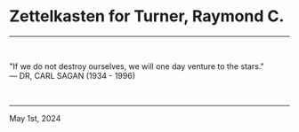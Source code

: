 # Zettelkasten for Turner, Raymond C.

---

<br>

"If we do not destroy ourselves, we will one day venture to the stars."\
    ― DR, CARL SAGAN (1934 - 1996)
 
</br>

---
May 1st, 2024
